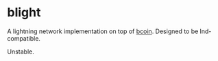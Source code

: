 # blight

A lightning network implementation on top of [bcoin][bcoin]. Designed to be
lnd-compatible.

Unstable.

[bcoin]: https://github.com/bcoin-org/bcoin
